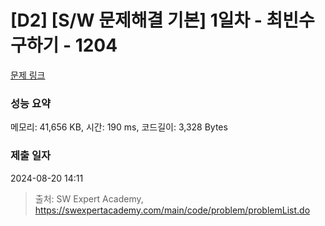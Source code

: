 # [D2] [S/W 문제해결 기본] 1일차 - 최빈수 구하기 - 1204 

[문제 링크](https://swexpertacademy.com/main/code/problem/problemDetail.do?contestProbId=AV13zo1KAAACFAYh) 

### 성능 요약

메모리: 41,656 KB, 시간: 190 ms, 코드길이: 3,328 Bytes

### 제출 일자

2024-08-20 14:11



> 출처: SW Expert Academy, https://swexpertacademy.com/main/code/problem/problemList.do